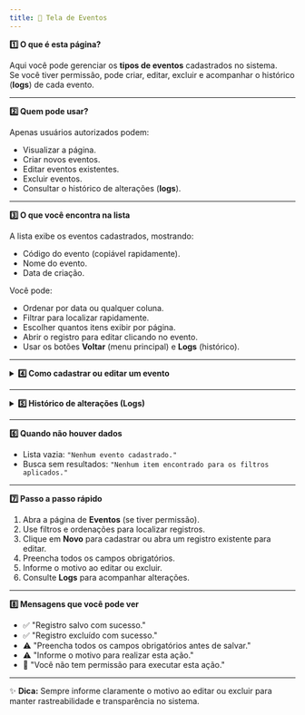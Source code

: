 ```yaml
---
title: 📅 Tela de Eventos
---
```




<summary><strong>1️⃣ O que é esta página?</strong></summary>

Aqui você pode gerenciar os **tipos de eventos** cadastrados no sistema.  
Se você tiver permissão, pode criar, editar, excluir e acompanhar o histórico (**logs**) de cada evento.



---


<summary><strong>2️⃣ Quem pode usar?</strong></summary>

Apenas usuários autorizados podem:
- Visualizar a página.
- Criar novos eventos.
- Editar eventos existentes.
- Excluir eventos.
- Consultar o histórico de alterações (**logs**).



---


<summary><strong>3️⃣ O que você encontra na lista</strong></summary>

A lista exibe os eventos cadastrados, mostrando:
- Código do evento (copiável rapidamente).
- Nome do evento.
- Data de criação.

Você pode:
- Ordenar por data ou qualquer coluna.
- Filtrar para localizar rapidamente.
- Escolher quantos itens exibir por página.
- Abrir o registro para editar clicando no evento.
- Usar os botões **Voltar** (menu principal) e **Logs** (histórico).



---

<details>
<summary><strong>4️⃣ Como cadastrar ou editar um evento</strong></summary>

### **Cadastrar novo evento**
1. Clique em **Novo**.
2. Preencha todos os campos obrigatórios.
3. Salve o registro.

### **Editar evento existente**
1. Abra o registro desejado.
2. Atualize os campos necessários.
3. Informe o motivo da alteração.
4. Salve.

**Campos na edição**
- **Código ID** *(somente leitura, gerado automaticamente)*
- **Evento** *(obrigatório)*
- **Abreviação**
- **Observações**

### **Excluir evento**
1. Selecione o registro.
2. Clique em **Excluir**.
3. Informe o motivo.
4. Confirme.

</details>

---

<details>
<summary><strong>5️⃣ Histórico de alterações (Logs)</strong></summary>

Nos logs você encontra:
- Data e hora da ação.
- Usuário que realizou a alteração.
- Tipo de ação (criação, edição, exclusão).
- Motivo informado.

Acesso:
- Na lista, botão **Logs** ao lado do registro.
- No formulário aberto, botão **Logs** no topo.

</details>

---


<summary><strong>6️⃣ Quando não houver dados</strong></summary>

- Lista vazia: `"Nenhum evento cadastrado."`
- Busca sem resultados: `"Nenhum item encontrado para os filtros aplicados."`



---


<summary><strong>7️⃣ Passo a passo rápido</strong></summary>

1. Abra a página de **Eventos** (se tiver permissão).  
2. Use filtros e ordenações para localizar registros.  
3. Clique em **Novo** para cadastrar ou abra um registro existente para editar.  
4. Preencha todos os campos obrigatórios.  
5. Informe o motivo ao editar ou excluir.  
6. Consulte **Logs** para acompanhar alterações.



---


<summary><strong>8️⃣ Mensagens que você pode ver</strong></summary>

- ✅ "Registro salvo com sucesso."
- ✅ "Registro excluído com sucesso."
- ⚠️ "Preencha todos os campos obrigatórios antes de salvar."
- ⚠️ "Informe o motivo para realizar esta ação."
- 🚫 "Você não tem permissão para executar esta ação."



---

✨ **Dica:** Sempre informe claramente o motivo ao editar ou excluir para manter rastreabilidade e transparência no sistema.